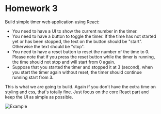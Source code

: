 # Homework 3

Build simple timer web application using React:

* You need to have a UI to show the current number in the timer.
* You need to have a button to toggle the timer. If the time has not started yet or has been stopped, the text on the button should be "start". Otherwise the text should be "stop".
* You need to have a reset button to reset the number of the time to 0. Please note that if you press the reset button while the timer is running, the time should not stop and will start from 0 again.
* Suppose that you started the timer and stopped it at 3 (second), when you start the timer again without reset, the timer should continue running start from 3.

This is what we are going to build. Again if you don't have the extra time on styling and css, that's totally fine. Just focus on the core React part and keep the UI as simple as possible.

![Example](../diagram/dist/react-homework-2.gif)
